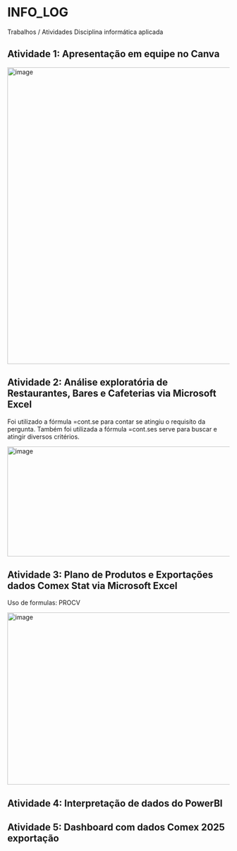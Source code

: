 # INFO_LOG
Trabalhos / Atividades Disciplina informática aplicada 
## Atividade 1: Apresentação em equipe no Canva 

<img width="1184" height="672" alt="image" src="https://github.com/user-attachments/assets/f3e0ff39-f283-4b4a-9cf2-ed0f2b5bd26e" />


## Atividade 2: Análise exploratória de Restaurantes, Bares e Cafeterias via Microsoft Excel
Foi utilizado a fórmula =cont.se para contar se atingiu o requisíto da pergunta.
Também foi utilizada a fórmula =cont.ses serve para buscar e atingir diversos critérios.

<img width="552" height="249" alt="image" src="https://github.com/user-attachments/assets/edcab318-0211-457d-b329-5ab627be4ae9" />


## Atividade 3: Plano de Produtos e Exportações dados Comex Stat via Microsoft Excel
Uso de formulas: PROCV

<img width="771" height="390" alt="image" src="https://github.com/user-attachments/assets/34ec861c-3432-44cb-ac5c-e3b1ca411aca" />


## Atividade 4: Interpretação de dados do PowerBI


## Atividade 5: Dashboard com dados Comex 2025 exportação


